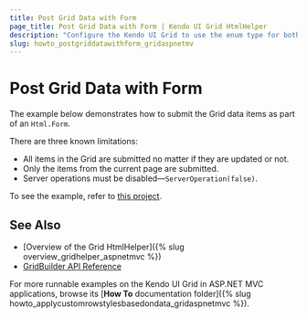 ```yaml
---
title: Post Grid Data with Form
page_title: Post Grid Data with Form | Kendo UI Grid HtmlHelper
description: "Configure the Kendo UI Grid to use the enum type for both displaying and editing."
slug: howto_postgriddatawithform_gridaspnetmv
---
```


# Post Grid Data with Form

The example below demonstrates how to submit the Grid data items as part of an `Html.Form`.

There are three known limitations:
* All items in the Grid are submitted no matter if they are updated or not.
* Only the items from the current page are submitted.
* Server operations must be disabled&mdash;`ServerOperation(false)`.

To see the example, refer to [this project](https://github.com/telerik/ui-for-aspnet-mvc-examples/tree/master/grid/post-grid-with-form).

## See Also

* [Overview of the Grid HtmlHelper]({% slug overview_gridhelper_aspnetmvc %})
* [GridBuilder API Reference](/api/Kendo.Mvc.UI.Fluent/GridBuilder)

For more runnable examples on the Kendo UI Grid in ASP.NET MVC applications, browse its [**How To** documentation folder]({% slug howto_applycustomrowstylesbasedondata_gridaspnetmvc %}).
